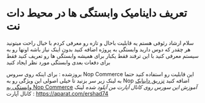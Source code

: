 # تعریف داینامیک وابستگی ها در محیط دات نت 

سلام ارشاد رئوفی هستم یه قابلیت باحال و تازه رو معرفی کردم 
با خیال راحت میتونید هر چقدر که دوس دارید وابستگی به پروژه اضافه کنید بدون اینک نیاز باشه اونها رو به سیستم معرفی کنید
با این ترفند فقط یکبار برای همیشه وابستگی ها رو تعریف کنید 
فقط برای دفعات بعدی وابستگی مورد نظر ایجاد کنید 

بروزشده : 
برای اینکه روی سروس Nop Commerce این قابلیت رو استفاده کنید حتما به لینک زیر سر بزنید تا خیلی اصولی این ویژگی رو به Nop اضافه کنید
<a href="https://github.com/Ershad95/Dynamic_Dependency_Injection_Nop_Commerce4.50">تزریق داینایک وابستگی به Nop Commerce</a>
*آموزش این سورس روی کانال آپارت من آپلود شده*
لینک کانال آپارت : https://aparat.com/ershad74
